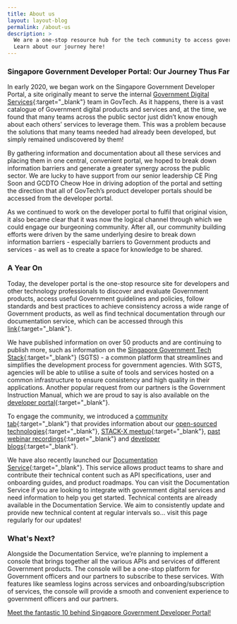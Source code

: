 ```yaml
--- 
title: About us
layout: layout-blog
permalink: /about-us
description: >
  We are a one-stop resource hub for the tech community to access government products, guidelines, policies, and documentation services. 
  Learn about our journey here! 
---
```


### Singapore Government Developer Portal: Our Journey Thus Far

In early 2020, we began work on the Singapore Government Developer Portal, a site originally meant to serve the internal 
[Government Digital Services](https://hive.tech.gov.sg){:target="_blank"} team in GovTech. As it happens, there is a vast catalogue of Government digital 
products and services and, at the time, we found that many teams across the public sector just didn’t know enough about each others’ services to leverage them. 
This was a problem because the solutions that many teams needed had already been developed, but simply remained undiscovered by them!

By gathering information and documentation about all these services and placing them in one central, convenient portal, we hoped to break down information 
barriers and generate a greater synergy across the public sector. We are lucky to have support from our senior leadership CE Ping Soon and 
GCDTO Cheow Hoe in driving adoption of the portal and setting the direction that all of GovTech’s product developer portals should be accessed from the 
developer portal.

As we continued to work on the developer portal to fulfil that original vision, it also became clear that it was now the logical channel through which we 
could engage our burgeoning community. After all, our community building efforts were driven by the same underlying desire to break down information 
barriers - especially barriers to Government products and services - as well as to create a space for knowledge to be shared.

### A Year On

Today, the developer portal is the one-stop resource site for developers and other technology professionals to discover and evaluate Government products, access useful Government guidelines and policies, follow standards and best practices to achieve consistency across a wide range of Government products, as well as find technical documentation through our documentation service, which can be accessed through this [link](https://docs.developer.gov.sg){:target="_blank"}.

We have published information on over 50 products and are continuing to publish more, such as information on the 
[Singapore Government Tech Stack](/singapore-government-tech-stack/overview/){:target="_blank"} (SGTS) - a common platform that streamlines and simplifies the development process for government agencies. With SGTS, agencies will be able to utilise a suite of tools and services hosted on a common infrastructure to ensure consistency and high quality in their applications. Another popular request from our partners is the Government Instruction Manual, which we are proud to say is also available on the [developer portal](/guidelines/standards-and-best-practices/im8){:target="_blank"}.

To engage the community, we introduced a [community tab](/communities){:target="_blank"} that provides information about our 
[open-sourced technologies](/communities/open-source-technologies){:target="_blank"}, [STACK-X meetup](/communities/stack-x-meetups/overview.html){:target="_blank"}, [past webinar recordings](/communities/stack-x-meetups/past-webinars/){:target="_blank"} and [developer blogs](/communities/developer-blogs/){:target="_blank"}.

We have also recently launched our [Documentation Service](https://docs.developer.gov.sg){:target="_blank"}. This service allows product teams to share and contribute their technical content such as API specifications, user and onboarding guides, and product roadmaps. You can visit the Documentation Service if you are looking to integrate with government digital services and need information to help you get started. Technical contents are already available in the Documentation Service. We aim to consistently update and provide new technical content at regular intervals so... visit this page regularly for our updates!

### What's Next?

Alongside the Documentation Service, we’re planning to implement a console that brings together all the various APIs and services of different Government products. The console will be a one-stop platform for Government officers and our partners to subscribe to these services. With features like seamless logins across services and onboarding/subscription of services, the console will provide a smooth and convenient experience to government officers and our partners.

[Meet the fantastic 10 behind Singapore Government Developer Portal!]()

